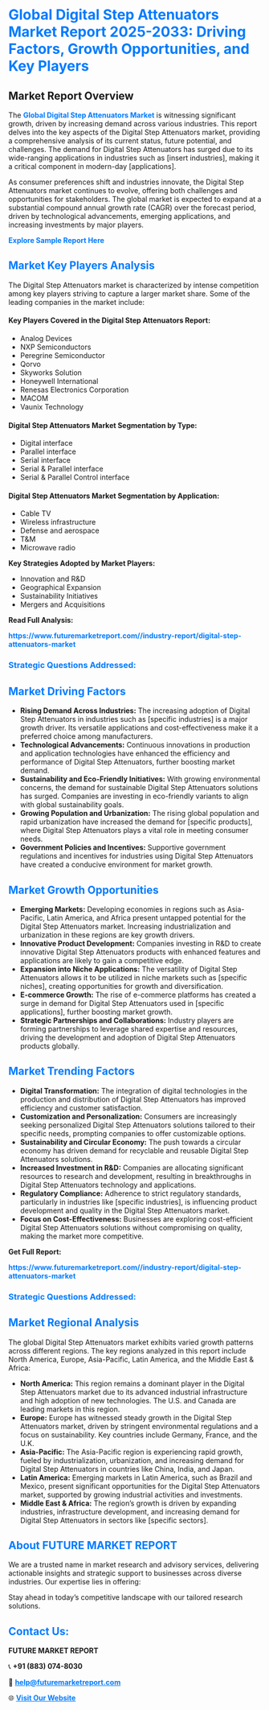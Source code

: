 <h1 style="color: #007BFF;">Global Digital Step Attenuators Market Report 2025-2033: Driving Factors, Growth Opportunities, and Key Players</h1>

<section id="overview">
<h2>Market Report Overview</h2>
<p>The <a href="https://www.futuremarketreport.com//industry-report/digital-step-attenuators-market" style="color: #007BFF; text-decoration: none;"><strong>Global Digital Step Attenuators Market</strong></a> is witnessing significant growth, driven by increasing demand across various industries. This report delves into the key aspects of the Digital Step Attenuators market, providing a comprehensive analysis of its current status, future potential, and challenges. The demand for Digital Step Attenuators has surged due to its wide-ranging applications in industries such as [insert industries], making it a critical component in modern-day [applications].</p>
<p>As consumer preferences shift and industries innovate, the Digital Step Attenuators market continues to evolve, offering both challenges and opportunities for stakeholders. The global market is expected to expand at a substantial compound annual growth rate (CAGR) over the forecast period, driven by technological advancements, emerging applications, and increasing investments by major players.</p>
</section>

<section id="overview">
<p><a href="https://www.futuremarketreport.com//request-sample/reportId=56770" style="color: #007BFF; text-decoration: none;"><strong>Explore Sample Report Here</strong></a></p>
</section>

<section id="key-players">
<h2 style="color: #007BFF;">Market Key Players Analysis</h2>
<p>The Digital Step Attenuators market is characterized by intense competition among key players striving to capture a larger market share. Some of the leading companies in the market include:</p>
<h4>Key Players Covered in the Digital Step Attenuators Report:</h4>
<ul><li>Analog Devices</li><li>NXP Semiconductors</li><li>Peregrine Semiconductor</li><li>Qorvo</li><li>Skyworks Solution</li><li>Honeywell International</li><li>Renesas Electronics Corporation</li><li>MACOM</li><li>Vaunix Technology</li></ul>
<h4>Digital Step Attenuators Market Segmentation by Type:</h4>
<ul><li>Digital interface</li><li>Parallel interface</li><li>Serial interface</li><li>Serial &amp; Parallel interface</li><li>Serial &amp; Parallel Control interface</li></ul>

<h4>Digital Step Attenuators Market Segmentation by Application:</h4>
<ul><li>Cable TV</li><li>Wireless infrastructure</li><li>Defense and aerospace</li><li>T&amp;M</li><li>Microwave radio</li></ul>
<p><strong>Key Strategies Adopted by Market Players:</strong></p>
<ul>
<li>Innovation and R&D</li>
<li>Geographical Expansion</li>
<li>Sustainability Initiatives</li>
<li>Mergers and Acquisitions</li>
</ul>
</section>

<section>
<p><strong>Read Full Analysis: </strong></p><a href="https://www.futuremarketreport.com//industry-report/digital-step-attenuators-market" style="color: #007BFF; text-decoration: none;"><strong>https://www.futuremarketreport.com//industry-report/digital-step-attenuators-market</strong></a>
<h3 style="color: #007BFF;">Strategic Questions Addressed:</h3>
</section>

<section id="driving-factors">
<h2 style="color: #007BFF;">Market Driving Factors</h2>
<ul>
<li><strong>Rising Demand Across Industries:</strong> The increasing adoption of Digital Step Attenuators in industries such as [specific industries] is a major growth driver. Its versatile applications and cost-effectiveness make it a preferred choice among manufacturers.</li>
<li><strong>Technological Advancements:</strong> Continuous innovations in production and application technologies have enhanced the efficiency and performance of Digital Step Attenuators, further boosting market demand.</li>
<li><strong>Sustainability and Eco-Friendly Initiatives:</strong> With growing environmental concerns, the demand for sustainable Digital Step Attenuators solutions has surged. Companies are investing in eco-friendly variants to align with global sustainability goals.</li>
<li><strong>Growing Population and Urbanization:</strong> The rising global population and rapid urbanization have increased the demand for [specific products], where Digital Step Attenuators plays a vital role in meeting consumer needs.</li>
<li><strong>Government Policies and Incentives:</strong> Supportive government regulations and incentives for industries using Digital Step Attenuators have created a conducive environment for market growth.</li>
</ul>
</section>

<section id="growth-opportunities">
<h2 style="color: #007BFF;">Market Growth Opportunities</h2>
<ul>
<li><strong>Emerging Markets:</strong> Developing economies in regions such as Asia-Pacific, Latin America, and Africa present untapped potential for the Digital Step Attenuators market. Increasing industrialization and urbanization in these regions are key growth drivers.</li>
<li><strong>Innovative Product Development:</strong> Companies investing in R&D to create innovative Digital Step Attenuators products with enhanced features and applications are likely to gain a competitive edge.</li>
<li><strong>Expansion into Niche Applications:</strong> The versatility of Digital Step Attenuators allows it to be utilized in niche markets such as [specific niches], creating opportunities for growth and diversification.</li>
<li><strong>E-commerce Growth:</strong> The rise of e-commerce platforms has created a surge in demand for Digital Step Attenuators used in [specific applications], further boosting market growth.</li>
<li><strong>Strategic Partnerships and Collaborations:</strong> Industry players are forming partnerships to leverage shared expertise and resources, driving the development and adoption of Digital Step Attenuators products globally.</li>
</ul>
</section>

<section id="trending-factors">
<h2 style="color: #007BFF;">Market Trending Factors</h2>
<ul>
<li><strong>Digital Transformation:</strong> The integration of digital technologies in the production and distribution of Digital Step Attenuators has improved efficiency and customer satisfaction.</li>
<li><strong>Customization and Personalization:</strong> Consumers are increasingly seeking personalized Digital Step Attenuators solutions tailored to their specific needs, prompting companies to offer customizable options.</li>
<li><strong>Sustainability and Circular Economy:</strong> The push towards a circular economy has driven demand for recyclable and reusable Digital Step Attenuators solutions.</li>
<li><strong>Increased Investment in R&D:</strong> Companies are allocating significant resources to research and development, resulting in breakthroughs in Digital Step Attenuators technology and applications.</li>
<li><strong>Regulatory Compliance:</strong> Adherence to strict regulatory standards, particularly in industries like [specific industries], is influencing product development and quality in the Digital Step Attenuators market.</li>
<li><strong>Focus on Cost-Effectiveness:</strong> Businesses are exploring cost-efficient Digital Step Attenuators solutions without compromising on quality, making the market more competitive.</li>
</ul>
</section>

<section>
<p><strong>Get Full Report: </strong></p><a href="https://www.futuremarketreport.com//industry-report/digital-step-attenuators-market" style="color: #007BFF; text-decoration: none;"><strong>https://www.futuremarketreport.com//industry-report/digital-step-attenuators-market</strong></a>
<h3 style="color: #007BFF;">Strategic Questions Addressed:</h3>
</section>


<section id="regional-analysis">
<h2 style="color: #007BFF;">Market Regional Analysis</h2>
<p>The global Digital Step Attenuators market exhibits varied growth patterns across different regions. The key regions analyzed in this report include North America, Europe, Asia-Pacific, Latin America, and the Middle East & Africa:</p>
<ul>
<li><strong>North America:</strong> This region remains a dominant player in the Digital Step Attenuators market due to its advanced industrial infrastructure and high adoption of new technologies. The U.S. and Canada are leading markets in this region.</li>
<li><strong>Europe:</strong> Europe has witnessed steady growth in the Digital Step Attenuators market, driven by stringent environmental regulations and a focus on sustainability. Key countries include Germany, France, and the U.K.</li>
<li><strong>Asia-Pacific:</strong> The Asia-Pacific region is experiencing rapid growth, fueled by industrialization, urbanization, and increasing demand for Digital Step Attenuators in countries like China, India, and Japan.</li>
<li><strong>Latin America:</strong> Emerging markets in Latin America, such as Brazil and Mexico, present significant opportunities for the Digital Step Attenuators market, supported by growing industrial activities and investments.</li>
<li><strong>Middle East & Africa:</strong> The region’s growth is driven by expanding industries, infrastructure development, and increasing demand for Digital Step Attenuators in sectors like [specific sectors].</li>
</ul>
</section>

<footer>
<h2 style="color: #007BFF;">About FUTURE MARKET REPORT</h2>
<p>We are a trusted name in market research and advisory services, delivering actionable insights and strategic support to businesses across diverse industries. Our expertise lies in offering:</p>

<p>Stay ahead in today’s competitive landscape with our tailored research solutions.</p>

<h2 style="color: #007BFF;">Contact Us:</h2>
<p><strong>FUTURE MARKET REPORT</strong></p>
<p>📞 <strong>+91 (883) 074-8030</strong></p>
<p>📧 <strong><a href="mailto:help@futuremarketreport.com" style="color: #007BFF;">help@futuremarketreport.com</a></strong></p>
<p>🌐 <strong><a href="https://www.futuremarketreport.com/" style="color: #007BFF;">Visit Our Website</a></strong></p>
</footer>